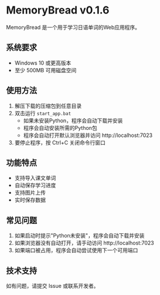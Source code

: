 # MemoryBread v0.1.6

MemoryBread 是一个用于学习日语单词的Web应用程序。

## 系统要求

- Windows 10 或更高版本
- 至少 500MB 可用磁盘空间

## 使用方法

1. 解压下载的压缩包到任意目录
2. 双击运行 `start_app.bat`
   - 如果未安装Python，程序会自动下载并安装
   - 程序会自动安装所需的Python包
   - 程序会自动打开默认浏览器并访问 http://localhost:7023
3. 要停止程序，按 Ctrl+C 关闭命令行窗口

## 功能特点

- 支持导入课文单词
- 自动保存学习进度
- 支持图片上传
- 实时保存数据

## 常见问题

1. 如果启动时提示"Python未安装"，程序会自动下载并安装
2. 如果浏览器没有自动打开，请手动访问 http://localhost:7023
3. 如果端口被占用，程序会自动尝试使用下一个可用端口

## 技术支持

如有问题，请提交 Issue 或联系开发者。
